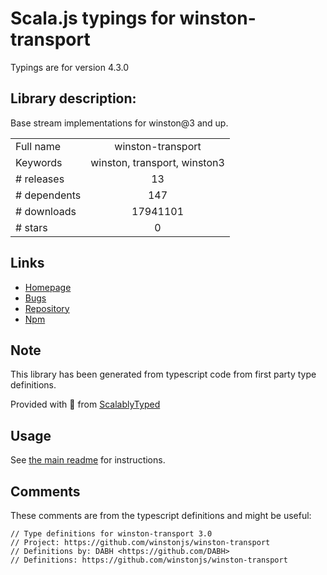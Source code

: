 
# Scala.js typings for winston-transport

Typings are for version 4.3.0

## Library description:
Base stream implementations for winston@3 and up.

|                    |                 |
| ------------------ | :-------------: |
| Full name          | winston-transport |
| Keywords           | winston, transport, winston3 |
| # releases         | 13 |
| # dependents       | 147 |
| # downloads        | 17941101 |
| # stars            | 0 |

## Links
- [Homepage](https://github.com/winstonjs/winston-transport#readme)
- [Bugs](https://github.com/winstonjs/winston-transport/issues)
- [Repository](https://github.com/winstonjs/winston-transport)
- [Npm](https://www.npmjs.com/package/winston-transport)
    


## Note
This library has been generated from typescript code from first party type definitions.

Provided with :purple_heart: from [ScalablyTyped](https://github.com/oyvindberg/ScalablyTyped)

## Usage
See [the main readme](../../readme.md) for instructions.

## Comments

These comments are from the typescript definitions and might be useful:
```
// Type definitions for winston-transport 3.0
// Project: https://github.com/winstonjs/winston-transport
// Definitions by: DABH <https://github.com/DABH>
// Definitions: https://github.com/winstonjs/winston-transport

```

